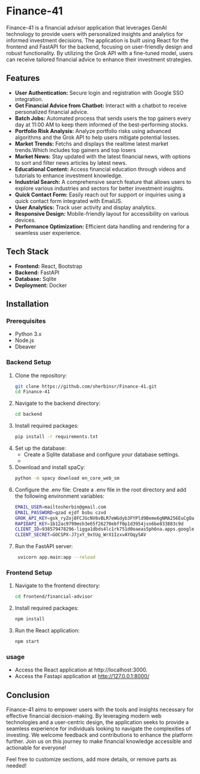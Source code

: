 # Finance-41

Finance-41 is a financial advisor application that leverages GenAI technology to provide users with personalized insights and analytics for informed investment decisions. The application is built using React for the frontend and FastAPI for the backend, focusing on user-friendly design and robust functionality. By utilizing the Grok API with a fine-tuned model, users can receive tailored financial advice to enhance their investment strategies.

## Features
- **User Authentication:** Secure login and registration with Google SSO integration.
- **Get Financial Advice from Chatbot:** Interact with a chatbot to receive personalized financial advice.
- **Batch Jobs:** Automated process that sends users the top gainers every day at 11:00 AM to keep them informed of the best-performing stocks.
- **Portfolio Risk Analysis:** Analyze portfolio risks using advanced algorithms and the Grok API to help users mitigate potential losses.
- **Market Trends:** Fetchs and displays the realtime latest market trends.Which includes top gainers and top  losers
 - **Market News:** Stay updated with the latest financial news, with options to sort and filter news articles by latest news.
 -  **Educational Content:** Access financial education through videos and tutorials to enhance investment knowledge.
- **Industrial Search:** A comprehensive search feature that allows users to explore various industries and sectors for better investment insights.
- **Quick Contact Form:** Easily reach out for support or inquiries using a quick contact form integrated with EmailJS.
- **User Analytics:** Track user activity and display analytics.
- **Responsive Design:** Mobile-friendly layout for accessibility on various devices.
- **Performance Optimization:** Efficient data handling and rendering for a seamless user experience.

## Tech Stack

- **Frontend:** React, Bootstrap
- **Backend:** FastAPI
- **Database:** Sqlite
- **Deployment:** Docker

## Installation

### Prerequisites

- Python 3.x
- Node.js
- Dbeaver 

### Backend Setup

1. Clone the repository:
   ```bash
   git clone https://github.com/sherbinsr/Finance-41.git
   cd Finance-41
   ```
 2. Navigate to the backend directory:
    ```bash
    cd backend
    ```
3. Install required packages:
    ```bash
    pip install -r requirements.txt
    ```
4. Set up the database:
    - Create a Sqlite database and configure your database settings.
    - 
5. Download and install spaCy:
    ```bash
    python -m spacy download en_core_web_sm
    ```
6. Configure the .env file: Create a .env file in the root directory and add the following environment variables:
    ```bash
    EMAIL_USER=mailtosherbin@gmail.com
    EMAIL_PASSWORD=qzad ejdf bsbu czvd
    GROK_API_KEY=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
    RAPIDAPI_KEY=1b12ac9799msh3e65f26270ebff0p1d3954jsn6be833883c9d
    CLIENT_ID=938579478296-ligga1dbds4lc1rk751d0oaeas5ph6na.apps.googleusercontent.com
    CLIENT_SECRET=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
    ```
7. Run the FastAPI server:
    ```bash
     uvicorn app.main:app --reload
    ```
### Frontend Setup

1. Navigate to the frontend directory:
    ```bash
    cd frontend/financial-advisor
    ```
2. Install required packages:
    ```bash
    npm install
    ```
3. Run the React application:
    ```bash
    npm start
    ```
### usage
- Access the React application at http://localhost:3000.
- Access the Fastapi application at http://127.0.0.1:8000/

## Conclusion

Finance-41 aims to empower users with the tools and insights necessary for effective financial decision-making. By leveraging modern web technologies and a user-centric design, the application seeks to provide a seamless experience for individuals looking to navigate the complexities of investing. We welcome feedback and contributions to enhance the platform further. Join us on this journey to make financial knowledge accessible and actionable for everyone!

Feel free to customize sections, add more details, or remove parts as needed!
